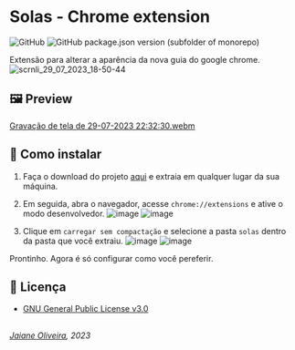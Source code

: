 # Solas - Chrome extension
![GitHub](https://img.shields.io/github/license/JaianeOliveira/solas)
![GitHub package.json version (subfolder of monorepo)](https://img.shields.io/github/package-json/v/JaianeOliveira/solas)


Extensão para alterar a aparência da nova guia do google chrome.
![scrnli_29_07_2023_18-50-44](https://github.com/JaianeOliveira/solas/assets/82323559/6430f889-7d6e-4687-8280-20777f9e675a)

## 🖼️ Preview
[Gravação de tela de 29-07-2023 22:32:30.webm](https://github.com/JaianeOliveira/solas/assets/82323559/7b56db36-51b4-46eb-9439-fde4c22f3a49)

## :wrench: Como instalar
1. Faça o download do projeto [aqui](https://drive.google.com/file/d/10M323mlPfAjf0HruRhxKdgUFeG2rQcVH/view?usp=sharing) e extraia em qualquer lugar da sua máquina.

2. Em seguida, abra o navegador, acesse `chrome://extensions` e ative o modo desenvolvedor.
  ![image](https://github.com/JaianeOliveira/nature-chrome-theme/assets/82323559/6beb5216-9d0d-416a-b2a3-e6e97f7b4aea)
  ![image](https://github.com/JaianeOliveira/nature-chrome-theme/assets/82323559/6d16a281-97eb-4dad-8c41-9ae6eeb87f91)

3. Clique em `carregar sem compactação` e selecione a pasta `solas` dentro da pasta que você extraiu.
![image](https://github.com/JaianeOliveira/solas/assets/82323559/f3ec9cb9-3fc1-437c-bbde-cce7f85b2f19)
![image](https://github.com/JaianeOliveira/solas/assets/82323559/1049e9d3-bb20-4ce5-ba69-0433dbb8944c)

Prontinho. Agora é só configurar como você pereferir.


## 🔑 Licença
- [GNU General Public License v3.0](https://github.com/JaianeOliveira/solas/blob/main/LICENSE)

##
###### *[Jaiane Oliveira](https://github.com/jaianeoliveira), 2023* 
